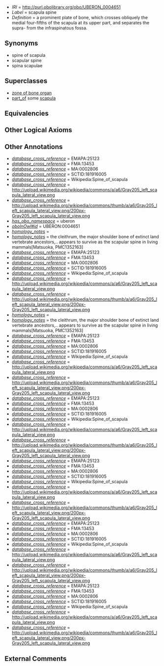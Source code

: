  * *IRI* = http://purl.obolibrary.org/obo/UBERON_0004651
 * *Label* = scapula spine
 * *Definition* = a prominent plate of bone, which crosses obliquely the medial four-fifths of the scapula at its upper part, and separates the supra- from the infraspinatous fossa.

## Synonyms

 * spine of scapula
 * scapular spine
 * spina scapulae

## Superclasses

 * [zone of bone organ](../../UBERON/13/UBERON_0005913.md)
 * [part_of](../../BFO/50/BFO_0000050.md) some [scapula](../../UBERON/49/UBERON_0006849.md)

## Equivalencies


## Other Logical Axioms


## Other Annotations

 * *[database_cross_reference](../../ef/oboInOwl#hasDbXref.md)* = EMAPA:25123
 * *[database_cross_reference](../../ef/oboInOwl#hasDbXref.md)* = FMA:13453
 * *[database_cross_reference](../../ef/oboInOwl#hasDbXref.md)* = MA:0002806
 * *[database_cross_reference](../../ef/oboInOwl#hasDbXref.md)* = SCTID:181916005
 * *[database_cross_reference](../../ef/oboInOwl#hasDbXref.md)* = Wikipedia:Spine_of_scapula
 * *[database_cross_reference](../../ef/oboInOwl#hasDbXref.md)* = http://upload.wikimedia.org/wikipedia/commons/a/a6/Gray205_left_scapula_lateral_view.png
 * *[database_cross_reference](../../ef/oboInOwl#hasDbXref.md)* = http://upload.wikimedia.org/wikipedia/commons/thumb/a/a6/Gray205_left_scapula_lateral_view.png/200px-Gray205_left_scapula_lateral_view.png
 * *[has_obo_namespace](../../ce/oboInOwl#hasOBONamespace.md)* = uberon
 * *[oboInOwl#id](../../id/oboInOwl#id.md)* = UBERON:0004651
 * *[homology_notes](../../UBPROP/03/UBPROP_0000003.md)* = 
 * *[homology_notes](../../UBPROP/03/UBPROP_0000003.md)* = the cleithrum, the major shoulder bone of extinct land vertebrate ancestors,.. appears to survive as the scapular spine in living mammals[Matsuoka, PMC1352163]
 * *[database_cross_reference](../../ef/oboInOwl#hasDbXref.md)* = EMAPA:25123
 * *[database_cross_reference](../../ef/oboInOwl#hasDbXref.md)* = FMA:13453
 * *[database_cross_reference](../../ef/oboInOwl#hasDbXref.md)* = MA:0002806
 * *[database_cross_reference](../../ef/oboInOwl#hasDbXref.md)* = SCTID:181916005
 * *[database_cross_reference](../../ef/oboInOwl#hasDbXref.md)* = Wikipedia:Spine_of_scapula
 * *[database_cross_reference](../../ef/oboInOwl#hasDbXref.md)* = http://upload.wikimedia.org/wikipedia/commons/a/a6/Gray205_left_scapula_lateral_view.png
 * *[database_cross_reference](../../ef/oboInOwl#hasDbXref.md)* = http://upload.wikimedia.org/wikipedia/commons/thumb/a/a6/Gray205_left_scapula_lateral_view.png/200px-Gray205_left_scapula_lateral_view.png
 * *[homology_notes](../../UBPROP/03/UBPROP_0000003.md)* = 
 * *[homology_notes](../../UBPROP/03/UBPROP_0000003.md)* = the cleithrum, the major shoulder bone of extinct land vertebrate ancestors,.. appears to survive as the scapular spine in living mammals[Matsuoka, PMC1352163]
 * *[database_cross_reference](../../ef/oboInOwl#hasDbXref.md)* = EMAPA:25123
 * *[database_cross_reference](../../ef/oboInOwl#hasDbXref.md)* = FMA:13453
 * *[database_cross_reference](../../ef/oboInOwl#hasDbXref.md)* = MA:0002806
 * *[database_cross_reference](../../ef/oboInOwl#hasDbXref.md)* = SCTID:181916005
 * *[database_cross_reference](../../ef/oboInOwl#hasDbXref.md)* = Wikipedia:Spine_of_scapula
 * *[database_cross_reference](../../ef/oboInOwl#hasDbXref.md)* = http://upload.wikimedia.org/wikipedia/commons/a/a6/Gray205_left_scapula_lateral_view.png
 * *[database_cross_reference](../../ef/oboInOwl#hasDbXref.md)* = http://upload.wikimedia.org/wikipedia/commons/thumb/a/a6/Gray205_left_scapula_lateral_view.png/200px-Gray205_left_scapula_lateral_view.png
 * *[database_cross_reference](../../ef/oboInOwl#hasDbXref.md)* = EMAPA:25123
 * *[database_cross_reference](../../ef/oboInOwl#hasDbXref.md)* = FMA:13453
 * *[database_cross_reference](../../ef/oboInOwl#hasDbXref.md)* = MA:0002806
 * *[database_cross_reference](../../ef/oboInOwl#hasDbXref.md)* = SCTID:181916005
 * *[database_cross_reference](../../ef/oboInOwl#hasDbXref.md)* = Wikipedia:Spine_of_scapula
 * *[database_cross_reference](../../ef/oboInOwl#hasDbXref.md)* = http://upload.wikimedia.org/wikipedia/commons/a/a6/Gray205_left_scapula_lateral_view.png
 * *[database_cross_reference](../../ef/oboInOwl#hasDbXref.md)* = http://upload.wikimedia.org/wikipedia/commons/thumb/a/a6/Gray205_left_scapula_lateral_view.png/200px-Gray205_left_scapula_lateral_view.png
 * *[database_cross_reference](../../ef/oboInOwl#hasDbXref.md)* = EMAPA:25123
 * *[database_cross_reference](../../ef/oboInOwl#hasDbXref.md)* = FMA:13453
 * *[database_cross_reference](../../ef/oboInOwl#hasDbXref.md)* = MA:0002806
 * *[database_cross_reference](../../ef/oboInOwl#hasDbXref.md)* = SCTID:181916005
 * *[database_cross_reference](../../ef/oboInOwl#hasDbXref.md)* = Wikipedia:Spine_of_scapula
 * *[database_cross_reference](../../ef/oboInOwl#hasDbXref.md)* = http://upload.wikimedia.org/wikipedia/commons/a/a6/Gray205_left_scapula_lateral_view.png
 * *[database_cross_reference](../../ef/oboInOwl#hasDbXref.md)* = http://upload.wikimedia.org/wikipedia/commons/thumb/a/a6/Gray205_left_scapula_lateral_view.png/200px-Gray205_left_scapula_lateral_view.png
 * *[database_cross_reference](../../ef/oboInOwl#hasDbXref.md)* = EMAPA:25123
 * *[database_cross_reference](../../ef/oboInOwl#hasDbXref.md)* = FMA:13453
 * *[database_cross_reference](../../ef/oboInOwl#hasDbXref.md)* = MA:0002806
 * *[database_cross_reference](../../ef/oboInOwl#hasDbXref.md)* = SCTID:181916005
 * *[database_cross_reference](../../ef/oboInOwl#hasDbXref.md)* = Wikipedia:Spine_of_scapula
 * *[database_cross_reference](../../ef/oboInOwl#hasDbXref.md)* = http://upload.wikimedia.org/wikipedia/commons/a/a6/Gray205_left_scapula_lateral_view.png
 * *[database_cross_reference](../../ef/oboInOwl#hasDbXref.md)* = http://upload.wikimedia.org/wikipedia/commons/thumb/a/a6/Gray205_left_scapula_lateral_view.png/200px-Gray205_left_scapula_lateral_view.png
 * *[database_cross_reference](../../ef/oboInOwl#hasDbXref.md)* = EMAPA:25123
 * *[database_cross_reference](../../ef/oboInOwl#hasDbXref.md)* = FMA:13453
 * *[database_cross_reference](../../ef/oboInOwl#hasDbXref.md)* = MA:0002806
 * *[database_cross_reference](../../ef/oboInOwl#hasDbXref.md)* = SCTID:181916005
 * *[database_cross_reference](../../ef/oboInOwl#hasDbXref.md)* = Wikipedia:Spine_of_scapula
 * *[database_cross_reference](../../ef/oboInOwl#hasDbXref.md)* = http://upload.wikimedia.org/wikipedia/commons/a/a6/Gray205_left_scapula_lateral_view.png
 * *[database_cross_reference](../../ef/oboInOwl#hasDbXref.md)* = http://upload.wikimedia.org/wikipedia/commons/thumb/a/a6/Gray205_left_scapula_lateral_view.png/200px-Gray205_left_scapula_lateral_view.png

## External Comments


